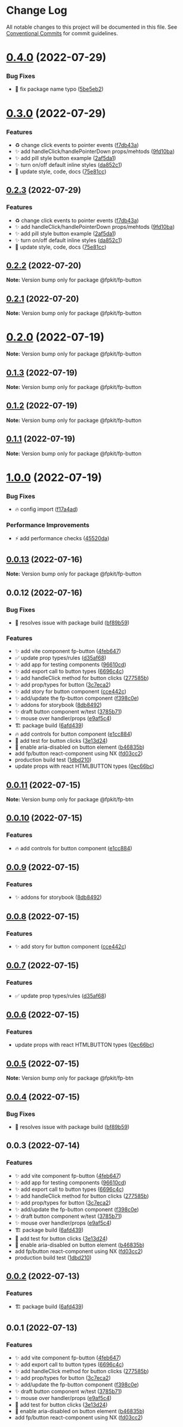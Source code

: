 # Change Log

All notable changes to this project will be documented in this file.
See [Conventional Commits](https://conventionalcommits.org) for commit guidelines.

# [0.4.0](https://github.com/shawn-sandy/fp-kit/compare/@fpkit/fp-button@0.3.0...@fpkit/fp-button@0.4.0) (2022-07-29)


### Bug Fixes

* 📝 fix package name typo ([5be5eb2](https://github.com/shawn-sandy/fp-kit/commit/5be5eb27a892d0b970ab1b640ac9e462c393510c))





# [0.3.0](https://github.com/shawn-sandy/fp-kit/compare/@fpkit/fp-button@0.2.2...@fpkit/fp-button@0.3.0) (2022-07-29)


### Features

* ♻️ change click events to pointer events ([f7db43a](https://github.com/shawn-sandy/fp-kit/commit/f7db43ac33c57555befe659e99c2e11971ae228a))
* ✨ add handleClick/handlePointerDown props/mehtods ([9fd10ba](https://github.com/shawn-sandy/fp-kit/commit/9fd10baa5a5b49a7b63ca717499532aa2c6876d4))
* ✨ add pill style button example ([2af5da1](https://github.com/shawn-sandy/fp-kit/commit/2af5da162eb57b845daf33aa6065ae304350ce4d))
* ✨ turn on/off default inline styles ([da852c1](https://github.com/shawn-sandy/fp-kit/commit/da852c1a7f43d10a25c2cb20a331aa95e4374afc))
* 💄 update style, code, docs ([75e81cc](https://github.com/shawn-sandy/fp-kit/commit/75e81ccc5c5f7c51b144cdac8b015dc9f341e8ef))





## [0.2.3](https://github.com/shawn-sandy/fp-kit/compare/@fpkit/fp-button@0.2.2...@fpkit/fp-button@0.2.3) (2022-07-29)


### Features

* ♻️ change click events to pointer events ([f7db43a](https://github.com/shawn-sandy/fp-kit/commit/f7db43ac33c57555befe659e99c2e11971ae228a))
* ✨ add handleClick/handlePointerDown props/mehtods ([9fd10ba](https://github.com/shawn-sandy/fp-kit/commit/9fd10baa5a5b49a7b63ca717499532aa2c6876d4))
* ✨ add pill style button example ([2af5da1](https://github.com/shawn-sandy/fp-kit/commit/2af5da162eb57b845daf33aa6065ae304350ce4d))
* ✨ turn on/off default inline styles ([da852c1](https://github.com/shawn-sandy/fp-kit/commit/da852c1a7f43d10a25c2cb20a331aa95e4374afc))
* 💄 update style, code, docs ([75e81cc](https://github.com/shawn-sandy/fp-kit/commit/75e81ccc5c5f7c51b144cdac8b015dc9f341e8ef))





## [0.2.2](https://github.com/shawn-sandy/fp-kit/compare/@fpkit/fp-button@0.2.1...@fpkit/fp-button@0.2.2) (2022-07-20)

**Note:** Version bump only for package @fpkit/fp-button





## [0.2.1](https://github.com/shawn-sandy/fp-kit/compare/@fpkit/fp-button@0.2.0...@fpkit/fp-button@0.2.1) (2022-07-20)

**Note:** Version bump only for package @fpkit/fp-button





# [0.2.0](https://github.com/shawn-sandy/fp-kit/compare/@fpkit/fp-button@0.1.3...@fpkit/fp-button@0.2.0) (2022-07-19)

**Note:** Version bump only for package @fpkit/fp-button





## [0.1.3](https://github.com/shawn-sandy/fp-kit/compare/@fpkit/fp-button@0.1.2...@fpkit/fp-button@0.1.3) (2022-07-19)

**Note:** Version bump only for package @fpkit/fp-button





## [0.1.2](https://github.com/shawn-sandy/fp-kit/compare/@fpkit/fp-button@0.1.1...@fpkit/fp-button@0.1.2) (2022-07-19)

**Note:** Version bump only for package @fpkit/fp-button





## [0.1.1](https://github.com/shawn-sandy/fp-kit/compare/@fpkit/fp-button@1.0.0...@fpkit/fp-button@0.1.1) (2022-07-19)

**Note:** Version bump only for package @fpkit/fp-button





# [1.0.0](https://github.com/shawn-sandy/fp-kit/compare/@fpkit/fp-button@0.0.13...@fpkit/fp-button@1.0.0) (2022-07-19)


### Bug Fixes

* 🔥 config import ([f17a4ad](https://github.com/shawn-sandy/fp-kit/commit/f17a4adfd238827d467046179a8c7336478ea003))


### Performance Improvements

* ⚡️ add performance checks ([45520da](https://github.com/shawn-sandy/fp-kit/commit/45520da08d8633f7096b4a5553d653041d3abdb2))





## [0.0.13](https://github.com/shawn-sandy/fp-kit/compare/@fpkit/fp-button@0.0.12...@fpkit/fp-button@0.0.13) (2022-07-16)

**Note:** Version bump only for package @fpkit/fp-button





## 0.0.12 (2022-07-16)


### Bug Fixes

* 💚 resolves issue with package build ([bf89b59](https://github.com/shawn-sandy/fp-kit/commit/bf89b59413e56e7cc98893f18bc010e243b8c47d))


### Features

* :sparkles: add vite component fp-button ([4feb647](https://github.com/shawn-sandy/fp-kit/commit/4feb6475232df90fe80ff75b8346f9cc9daa0ed4))
* ✅ update prop types/rules ([d35af68](https://github.com/shawn-sandy/fp-kit/commit/d35af689eb7ac195d818c42f91a9d9b26a3f91a3))
* ✨ add app for testing components ([96610cd](https://github.com/shawn-sandy/fp-kit/commit/96610cd61c300323ad1fabe8c193692cd644097a))
* ✨ add export call to button types ([6696c4c](https://github.com/shawn-sandy/fp-kit/commit/6696c4c356d9a62349a63f72c846d556f967158c))
* ✨ add handleClick method for button clicks ([277585b](https://github.com/shawn-sandy/fp-kit/commit/277585b76f55fb42db205c394a22f60381aef451))
* ✨ add prop/types for button ([3c7eca2](https://github.com/shawn-sandy/fp-kit/commit/3c7eca2bdb87e0823725083dbf74037cbb690226))
* ✨ add story for button component ([cce442c](https://github.com/shawn-sandy/fp-kit/commit/cce442c8fed0b7d45721a4ae6704e64f2b8b50d2))
* ✨ add/update the fp-button component ([f398c0e](https://github.com/shawn-sandy/fp-kit/commit/f398c0e8aea0233f8619781dcc2650eb2203f09a))
* ✨ addons for storybook ([8db8492](https://github.com/shawn-sandy/fp-kit/commit/8db84928d6355b3f0edecc726a64199cae7e97f7))
* ✨ draft button component w/test ([3785b71](https://github.com/shawn-sandy/fp-kit/commit/3785b71659fdbddc31d62cd57a5feafa4068205f))
* ✨ mouse over handler/props ([e9af5c4](https://github.com/shawn-sandy/fp-kit/commit/e9af5c49ee198f623adfca3be8cc82b4f5093416))
* 🏗️ package build ([6afd439](https://github.com/shawn-sandy/fp-kit/commit/6afd439db818ac17098e740ed149c62318f68712))
* 🔥 add controls for button component ([e1cc884](https://github.com/shawn-sandy/fp-kit/commit/e1cc884fc814808991f3ecee1146fe239c274db6))
* 🧪 add test for button clicks ([3e13d24](https://github.com/shawn-sandy/fp-kit/commit/3e13d24d09dc6b318bb7b468632ddde97e75fc01))
* 🚧 enable aria-disabled on button element ([b46835b](https://github.com/shawn-sandy/fp-kit/commit/b46835b93e3b5d96a81ce53a75a7e457fad66338))
* add fp/button react-component using NX ([fd03cc2](https://github.com/shawn-sandy/fp-kit/commit/fd03cc28f5828f2e892e05f0cabb16c72275bc08))
* production build test ([1dbd210](https://github.com/shawn-sandy/fp-kit/commit/1dbd2108e5991c3681a47804e6f816236321e48c))
* update props with react HTMLBUTTON types ([0ec66bc](https://github.com/shawn-sandy/fp-kit/commit/0ec66bc1367464be387c551e643273cc7b68bbb1))





## [0.0.11](https://github.com/shawn-sandy/fp-kit/compare/@fpkit/fp-btn@0.0.10...@fpkit/fp-btn@0.0.11) (2022-07-15)

**Note:** Version bump only for package @fpkit/fp-btn





## [0.0.10](https://github.com/shawn-sandy/fp-kit/compare/@fpkit/fp-btn@0.0.9...@fpkit/fp-btn@0.0.10) (2022-07-15)


### Features

* 🔥 add controls for button component ([e1cc884](https://github.com/shawn-sandy/fp-kit/commit/e1cc884fc814808991f3ecee1146fe239c274db6))





## [0.0.9](https://github.com/shawn-sandy/fp-kit/compare/@fpkit/fp-btn@0.0.8...@fpkit/fp-btn@0.0.9) (2022-07-15)


### Features

* ✨ addons for storybook ([8db8492](https://github.com/shawn-sandy/fp-kit/commit/8db84928d6355b3f0edecc726a64199cae7e97f7))





## [0.0.8](https://github.com/shawn-sandy/fp-kit/compare/@fpkit/fp-btn@0.0.7...@fpkit/fp-btn@0.0.8) (2022-07-15)


### Features

* ✨ add story for button component ([cce442c](https://github.com/shawn-sandy/fp-kit/commit/cce442c8fed0b7d45721a4ae6704e64f2b8b50d2))





## [0.0.7](https://github.com/shawn-sandy/fp-kit/compare/@fpkit/fp-btn@0.0.6...@fpkit/fp-btn@0.0.7) (2022-07-15)


### Features

* ✅ update prop types/rules ([d35af68](https://github.com/shawn-sandy/fp-kit/commit/d35af689eb7ac195d818c42f91a9d9b26a3f91a3))





## [0.0.6](https://github.com/shawn-sandy/fp-kit/compare/@fpkit/fp-btn@0.0.5...@fpkit/fp-btn@0.0.6) (2022-07-15)


### Features

* update props with react HTMLBUTTON types ([0ec66bc](https://github.com/shawn-sandy/fp-kit/commit/0ec66bc1367464be387c551e643273cc7b68bbb1))





## [0.0.5](https://github.com/shawn-sandy/fp-kit/compare/@fpkit/fp-btn@0.0.4...@fpkit/fp-btn@0.0.5) (2022-07-15)

**Note:** Version bump only for package @fpkit/fp-btn





## [0.0.4](https://github.com/shawn-sandy/fp-kit/compare/@fpkit/fp-btn@0.0.3...@fpkit/fp-btn@0.0.4) (2022-07-15)


### Bug Fixes

* 💚 resolves issue with package build ([bf89b59](https://github.com/shawn-sandy/fp-kit/commit/bf89b59413e56e7cc98893f18bc010e243b8c47d))





## 0.0.3 (2022-07-14)


### Features

* :sparkles: add vite component fp-button ([4feb647](https://github.com/shawn-sandy/fp-kit/commit/4feb6475232df90fe80ff75b8346f9cc9daa0ed4))
* ✨ add app for testing components ([96610cd](https://github.com/shawn-sandy/fp-kit/commit/96610cd61c300323ad1fabe8c193692cd644097a))
* ✨ add export call to button types ([6696c4c](https://github.com/shawn-sandy/fp-kit/commit/6696c4c356d9a62349a63f72c846d556f967158c))
* ✨ add handleClick method for button clicks ([277585b](https://github.com/shawn-sandy/fp-kit/commit/277585b76f55fb42db205c394a22f60381aef451))
* ✨ add prop/types for button ([3c7eca2](https://github.com/shawn-sandy/fp-kit/commit/3c7eca2bdb87e0823725083dbf74037cbb690226))
* ✨ add/update the fp-button component ([f398c0e](https://github.com/shawn-sandy/fp-kit/commit/f398c0e8aea0233f8619781dcc2650eb2203f09a))
* ✨ draft button component w/test ([3785b71](https://github.com/shawn-sandy/fp-kit/commit/3785b71659fdbddc31d62cd57a5feafa4068205f))
* ✨ mouse over handler/props ([e9af5c4](https://github.com/shawn-sandy/fp-kit/commit/e9af5c49ee198f623adfca3be8cc82b4f5093416))
* 🏗️ package build ([6afd439](https://github.com/shawn-sandy/fp-kit/commit/6afd439db818ac17098e740ed149c62318f68712))
* 🧪 add test for button clicks ([3e13d24](https://github.com/shawn-sandy/fp-kit/commit/3e13d24d09dc6b318bb7b468632ddde97e75fc01))
* 🚧 enable aria-disabled on button element ([b46835b](https://github.com/shawn-sandy/fp-kit/commit/b46835b93e3b5d96a81ce53a75a7e457fad66338))
* add fp/button react-component using NX ([fd03cc2](https://github.com/shawn-sandy/fp-kit/commit/fd03cc28f5828f2e892e05f0cabb16c72275bc08))
* production build test ([1dbd210](https://github.com/shawn-sandy/fp-kit/commit/1dbd2108e5991c3681a47804e6f816236321e48c))





## [0.0.2](https://github.com/shawn-sandy/fp-kit/compare/@fp/fp-button@0.0.1...@fp/fp-button@0.0.2) (2022-07-13)


### Features

* 🏗️ package build ([6afd439](https://github.com/shawn-sandy/fp-kit/commit/6afd439db818ac17098e740ed149c62318f68712))





## 0.0.1 (2022-07-13)


### Features

* :sparkles: add vite component fp-button ([4feb647](https://github.com/shawn-sandy/fp-kit/commit/4feb6475232df90fe80ff75b8346f9cc9daa0ed4))
* ✨ add export call to button types ([6696c4c](https://github.com/shawn-sandy/fp-kit/commit/6696c4c356d9a62349a63f72c846d556f967158c))
* ✨ add handleClick method for button clicks ([277585b](https://github.com/shawn-sandy/fp-kit/commit/277585b76f55fb42db205c394a22f60381aef451))
* ✨ add prop/types for button ([3c7eca2](https://github.com/shawn-sandy/fp-kit/commit/3c7eca2bdb87e0823725083dbf74037cbb690226))
* ✨ add/update the fp-button component ([f398c0e](https://github.com/shawn-sandy/fp-kit/commit/f398c0e8aea0233f8619781dcc2650eb2203f09a))
* ✨ draft button component w/test ([3785b71](https://github.com/shawn-sandy/fp-kit/commit/3785b71659fdbddc31d62cd57a5feafa4068205f))
* ✨ mouse over handler/props ([e9af5c4](https://github.com/shawn-sandy/fp-kit/commit/e9af5c49ee198f623adfca3be8cc82b4f5093416))
* 🧪 add test for button clicks ([3e13d24](https://github.com/shawn-sandy/fp-kit/commit/3e13d24d09dc6b318bb7b468632ddde97e75fc01))
* 🚧 enable aria-disabled on button element ([b46835b](https://github.com/shawn-sandy/fp-kit/commit/b46835b93e3b5d96a81ce53a75a7e457fad66338))
* add fp/button react-component using NX ([fd03cc2](https://github.com/shawn-sandy/fp-kit/commit/fd03cc28f5828f2e892e05f0cabb16c72275bc08))

